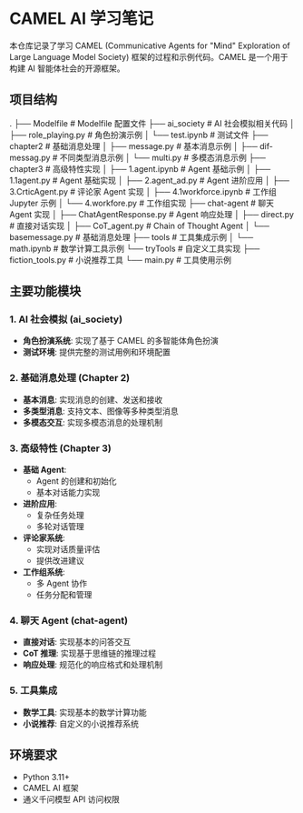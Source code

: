 # CAMEL AI 学习笔记

本仓库记录了学习 CAMEL (Communicative Agents for "Mind" Exploration of Large Language Model Society) 框架的过程和示例代码。CAMEL 是一个用于构建 AI 智能体社会的开源框架。

## 项目结构
.
├── Modelfile              # Modelfile 配置文件
├── ai_society            # AI 社会模拟相关代码
│   ├── role_playing.py   # 角色扮演示例
│   └── test.ipynb       # 测试文件
├── chapter2              # 基础消息处理
│   ├── message.py        # 基本消息示例
│   ├── dif-messag.py    # 不同类型消息示例
│   └── multi.py         # 多模态消息示例
├── chapter3              # 高级特性实现
│   ├── 1.agent.ipynb    # Agent 基础示例
│   ├── 1.1agent.py      # Agent 基础实现
│   ├── 2.agent_ad.py    # Agent 进阶应用
│   ├── 3.CrticAgent.py  # 评论家 Agent 实现
│   ├── 4.1workforce.ipynb # 工作组 Jupyter 示例
│   └── 4.workfore.py    # 工作组实现
├── chat-agent           # 聊天 Agent 实现
│   ├── ChatAgentResponse.py # Agent 响应处理
│   ├── direct.py        # 直接对话实现
│   ├── CoT_agent.py     # Chain of Thought Agent
│   └── basemessage.py   # 基础消息处理
├── tools                # 工具集成示例
│   └── math.ipynb       # 数学计算工具示例
└── tryTools             # 自定义工具实现
├── fiction_tools.py # 小说推荐工具
└── main.py         # 工具使用示例


## 主要功能模块

### 1. AI 社会模拟 (ai_society)
- **角色扮演系统**: 实现了基于 CAMEL 的多智能体角色扮演
- **测试环境**: 提供完整的测试用例和环境配置

### 2. 基础消息处理 (Chapter 2)
- **基本消息**: 实现消息的创建、发送和接收
- **多类型消息**: 支持文本、图像等多种类型消息
- **多模态交互**: 实现多模态消息的处理机制

### 3. 高级特性 (Chapter 3)
- **基础 Agent**: 
  - Agent 的创建和初始化
  - 基本对话能力实现
- **进阶应用**: 
  - 复杂任务处理
  - 多轮对话管理
- **评论家系统**: 
  - 实现对话质量评估
  - 提供改进建议
- **工作组系统**: 
  - 多 Agent 协作
  - 任务分配和管理

### 4. 聊天 Agent (chat-agent)
- **直接对话**: 实现基本的问答交互
- **CoT 推理**: 实现基于思维链的推理过程
- **响应处理**: 规范化的响应格式和处理机制

### 5. 工具集成
- **数学工具**: 实现基本的数学计算功能
- **小说推荐**: 自定义的小说推荐系统

## 环境要求

- Python 3.11+
- CAMEL AI 框架
- 通义千问模型 API 访问权限

